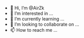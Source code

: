 - 👋 Hi, I’m @AirZk
- 👀 I’m interested in ...
- 🌱 I’m currently learning ...
- 💞️ I’m looking to collaborate on ...
- 📫 How to reach me ...

<!---
AirZk/AirZk is a ✨ special ✨ repository because its `README.md` (this file) appears on your GitHub profile.
You can click the Preview link to take a look at your changes.
--->
